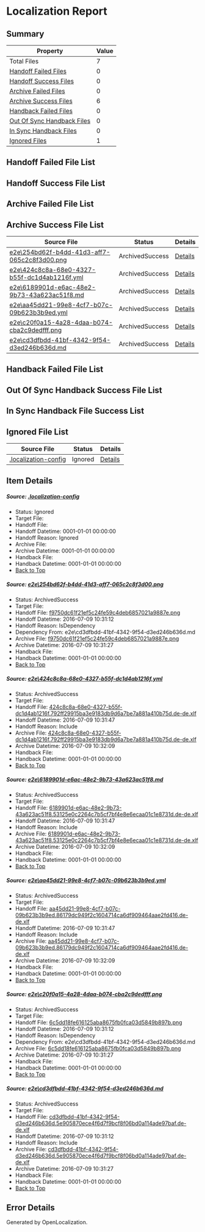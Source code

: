 # <a name='report-top'></a> Localization Report

## Summary
 Property | Value 
 -------- | ----- 
 Total Files | 7
[ Handoff Failed Files ](#handoff-failed-list)| 0
[ Handoff Success Files ](#handoff-success-list)| 0
[ Archive Failed Files ](#archive-failed-list)| 0
[ Archive Success Files ](#archive-success-list)| 6
[ Handback Failed Files ](#handback-failed-list)| 0
[ Out Of Sync Handback Files ](#outofsync-handback-success-list)| 0
[ In Sync Handback Files ](#insync-handback-success-list)| 0
[ Ignored Files ](#ignored-list)| 1

## <a name='handoff-failed-list'></a> Handoff Failed File List

## <a name='handoff-success-list'></a> Handoff Success File List

## <a name='archive-failed-list'></a> Archive Failed File List

## <a name='archive-success-list'></a> Archive Success File List
 Source File | Status | Details 
 ----------- | ------ | ------- 
 [e2e\254bd62f-b4dd-41d3-aff7-065c2c8f3d00.png](https://github.com/OpenLocalizationTestOrg/oltest/blob/0c56312b5d9570834c4f2f4b396b6f8393dd6f04/e2e/254bd62f-b4dd-41d3-aff7-065c2c8f3d00.png) | ArchivedSuccess | [Details](#f9750dc61f21ef5c24fe59c4deb6857021a9887e1)
 [e2e\424c8c8a-68e0-4327-b55f-dc1d4ab1216f.yml](https://github.com/OpenLocalizationTestOrg/oltest/blob/875836c880e56c0bcdf6d0362810c307445ca49e/e2e/424c8c8a-68e0-4327-b55f-dc1d4ab1216f.yml) | ArchivedSuccess | [Details](#7356fa0dcddc7dcab00f7de4ebc05f55cf3a9cc12)
 [e2e\6189901d-e6ac-48e2-9b73-43a623ac51f8.md](https://github.com/OpenLocalizationTestOrg/oltest/blob/875836c880e56c0bcdf6d0362810c307445ca49e/e2e/6189901d-e6ac-48e2-9b73-43a623ac51f8.md) | ArchivedSuccess | [Details](#de8a967b663f4831a24c715341b06e9429afc9e43)
 [e2e\aa45dd21-99e8-4cf7-b07c-09b623b3b9ed.yml](https://github.com/OpenLocalizationTestOrg/oltest/blob/875836c880e56c0bcdf6d0362810c307445ca49e/e2e/aa45dd21-99e8-4cf7-b07c-09b623b3b9ed.yml) | ArchivedSuccess | [Details](#acbcc408e2e75db5aa0536d82795b1132c63cc394)
 [e2e\c20f0a15-4a28-4daa-b074-cba2c9dedfff.png](https://github.com/OpenLocalizationTestOrg/oltest/blob/0c56312b5d9570834c4f2f4b396b6f8393dd6f04/e2e/c20f0a15-4a28-4daa-b074-cba2c9dedfff.png) | ArchivedSuccess | [Details](#6c5dd18fe616125aba8675fb0fca03d5849b897b5)
 [e2e\cd3dfbdd-41bf-4342-9f54-d3ed246b636d.md](https://github.com/OpenLocalizationTestOrg/oltest/blob/0c56312b5d9570834c4f2f4b396b6f8393dd6f04/e2e/cd3dfbdd-41bf-4342-9f54-d3ed246b636d.md) | ArchivedSuccess | [Details](#8f29628ed79b0924cfe985379e68bf05d69d58126)

## <a name='handback-failed-list'></a> Handback Failed File List

## <a name='outofsync-handback-success-list'></a> Out Of Sync Handback Success File List

## <a name='insync-handback-success-list'></a> In Sync Handback File Success List

## <a name='ignored-list'></a> Ignored File List
 Source File | Status | Details 
 ----------- | ------ | ------- 
 [.localization-config](https://github.com/OpenLocalizationTestOrg/oltest/blob/875836c880e56c0bcdf6d0362810c307445ca49e/.localization-config) | Ignored | [Details](#3d4f252ac210baf56311d7e97dcc2db10974dbd20)

## Item Details
##### <a name='3d4f252ac210baf56311d7e97dcc2db10974dbd20'></a> Source: [.localization-config](https://github.com/OpenLocalizationTestOrg/oltest/blob/875836c880e56c0bcdf6d0362810c307445ca49e/.localization-config)
* Status: Ignored
* Target File: 
* Handoff File: 
* Handoff Datetime: 0001-01-01 00:00:00
* Handoff Reason: Ignored
* Archive File: 
* Archive Datetime: 0001-01-01 00:00:00
* Handback File: 
* Handback Datetime: 0001-01-01 00:00:00
* [Back to Top](#report-top)

##### <a name='f9750dc61f21ef5c24fe59c4deb6857021a9887e1'></a> Source: [e2e\254bd62f-b4dd-41d3-aff7-065c2c8f3d00.png](https://github.com/OpenLocalizationTestOrg/oltest/blob/0c56312b5d9570834c4f2f4b396b6f8393dd6f04/e2e/254bd62f-b4dd-41d3-aff7-065c2c8f3d00.png)
* Status: ArchivedSuccess
* Target File: 
* Handoff File: [f9750dc61f21ef5c24fe59c4deb6857021a9887e.png](https://github.com/OpenLocalizationTestOrg/olhandoff-e2e/blob/725895c84de1dfbf3c0d625da3bcab5b6c241bfc/ol-handoff/OpenLocalizationTestOrg/oltest-dede-fly/ci/ht/f9750dc61f21ef5c24fe59c4deb6857021a9887e.png)
* Handoff Datetime: 2016-07-09 10:31:12
* Handoff Reason: IsDependency
* Dependency From: e2e\cd3dfbdd-41bf-4342-9f54-d3ed246b636d.md
* Archive File: [f9750dc61f21ef5c24fe59c4deb6857021a9887e.png](https://github.com/OpenLocalizationTestOrg/olhandoff-e2e/blob/22d0008a6cbfc10a8c1b5cb0ab6fc96d7cc79e66/ol-archive/OpenLocalizationTestOrg/oltest-dede-fly/ci/ht/f9750dc61f21ef5c24fe59c4deb6857021a9887e.png)
* Archive Datetime: 2016-07-09 10:31:27
* Handback File: 
* Handback Datetime: 0001-01-01 00:00:00
* [Back to Top](#report-top)

##### <a name='7356fa0dcddc7dcab00f7de4ebc05f55cf3a9cc12'></a> Source: [e2e\424c8c8a-68e0-4327-b55f-dc1d4ab1216f.yml](https://github.com/OpenLocalizationTestOrg/oltest/blob/875836c880e56c0bcdf6d0362810c307445ca49e/e2e/424c8c8a-68e0-4327-b55f-dc1d4ab1216f.yml)
* Status: ArchivedSuccess
* Target File: 
* Handoff File: [424c8c8a-68e0-4327-b55f-dc1d4ab1216f.792ff29915ba3e9183db9d6a7be7a881a410b75d.de-de.xlf](https://github.com/OpenLocalizationTestOrg/olhandoff-e2e/blob/a16c9ccd864949388a67d6719d393308ade9f75d/ol-handoff/OpenLocalizationTestOrg/oltest-dede-fly/ci/ht/424c8c8a-68e0-4327-b55f-dc1d4ab1216f.792ff29915ba3e9183db9d6a7be7a881a410b75d.de-de.xlf)
* Handoff Datetime: 2016-07-09 10:31:47
* Handoff Reason: Include
* Archive File: [424c8c8a-68e0-4327-b55f-dc1d4ab1216f.792ff29915ba3e9183db9d6a7be7a881a410b75d.de-de.xlf](https://github.com/OpenLocalizationTestOrg/olhandoff-e2e/blob/3a58e719273c840091bb1d1f14d58a7b0e043347/ol-archive/OpenLocalizationTestOrg/oltest-dede-fly/ci/ht/424c8c8a-68e0-4327-b55f-dc1d4ab1216f.792ff29915ba3e9183db9d6a7be7a881a410b75d.de-de.xlf)
* Archive Datetime: 2016-07-09 10:32:09
* Handback File: 
* Handback Datetime: 0001-01-01 00:00:00
* [Back to Top](#report-top)

##### <a name='de8a967b663f4831a24c715341b06e9429afc9e43'></a> Source: [e2e\6189901d-e6ac-48e2-9b73-43a623ac51f8.md](https://github.com/OpenLocalizationTestOrg/oltest/blob/875836c880e56c0bcdf6d0362810c307445ca49e/e2e/6189901d-e6ac-48e2-9b73-43a623ac51f8.md)
* Status: ArchivedSuccess
* Target File: 
* Handoff File: [6189901d-e6ac-48e2-9b73-43a623ac51f8.53125e0c2264c7b5cf7bf4e8e6ecaa01c1e8731d.de-de.xlf](https://github.com/OpenLocalizationTestOrg/olhandoff-e2e/blob/a16c9ccd864949388a67d6719d393308ade9f75d/ol-handoff/OpenLocalizationTestOrg/oltest-dede-fly/ci/ht/6189901d-e6ac-48e2-9b73-43a623ac51f8.53125e0c2264c7b5cf7bf4e8e6ecaa01c1e8731d.de-de.xlf)
* Handoff Datetime: 2016-07-09 10:31:47
* Handoff Reason: Include
* Archive File: [6189901d-e6ac-48e2-9b73-43a623ac51f8.53125e0c2264c7b5cf7bf4e8e6ecaa01c1e8731d.de-de.xlf](https://github.com/OpenLocalizationTestOrg/olhandoff-e2e/blob/3a58e719273c840091bb1d1f14d58a7b0e043347/ol-archive/OpenLocalizationTestOrg/oltest-dede-fly/ci/ht/6189901d-e6ac-48e2-9b73-43a623ac51f8.53125e0c2264c7b5cf7bf4e8e6ecaa01c1e8731d.de-de.xlf)
* Archive Datetime: 2016-07-09 10:32:09
* Handback File: 
* Handback Datetime: 0001-01-01 00:00:00
* [Back to Top](#report-top)

##### <a name='acbcc408e2e75db5aa0536d82795b1132c63cc394'></a> Source: [e2e\aa45dd21-99e8-4cf7-b07c-09b623b3b9ed.yml](https://github.com/OpenLocalizationTestOrg/oltest/blob/875836c880e56c0bcdf6d0362810c307445ca49e/e2e/aa45dd21-99e8-4cf7-b07c-09b623b3b9ed.yml)
* Status: ArchivedSuccess
* Target File: 
* Handoff File: [aa45dd21-99e8-4cf7-b07c-09b623b3b9ed.86179dc949f2c1604714ca6df909464aae2fd416.de-de.xlf](https://github.com/OpenLocalizationTestOrg/olhandoff-e2e/blob/a16c9ccd864949388a67d6719d393308ade9f75d/ol-handoff/OpenLocalizationTestOrg/oltest-dede-fly/ci/ht/aa45dd21-99e8-4cf7-b07c-09b623b3b9ed.86179dc949f2c1604714ca6df909464aae2fd416.de-de.xlf)
* Handoff Datetime: 2016-07-09 10:31:47
* Handoff Reason: Include
* Archive File: [aa45dd21-99e8-4cf7-b07c-09b623b3b9ed.86179dc949f2c1604714ca6df909464aae2fd416.de-de.xlf](https://github.com/OpenLocalizationTestOrg/olhandoff-e2e/blob/3a58e719273c840091bb1d1f14d58a7b0e043347/ol-archive/OpenLocalizationTestOrg/oltest-dede-fly/ci/ht/aa45dd21-99e8-4cf7-b07c-09b623b3b9ed.86179dc949f2c1604714ca6df909464aae2fd416.de-de.xlf)
* Archive Datetime: 2016-07-09 10:32:09
* Handback File: 
* Handback Datetime: 0001-01-01 00:00:00
* [Back to Top](#report-top)

##### <a name='6c5dd18fe616125aba8675fb0fca03d5849b897b5'></a> Source: [e2e\c20f0a15-4a28-4daa-b074-cba2c9dedfff.png](https://github.com/OpenLocalizationTestOrg/oltest/blob/0c56312b5d9570834c4f2f4b396b6f8393dd6f04/e2e/c20f0a15-4a28-4daa-b074-cba2c9dedfff.png)
* Status: ArchivedSuccess
* Target File: 
* Handoff File: [6c5dd18fe616125aba8675fb0fca03d5849b897b.png](https://github.com/OpenLocalizationTestOrg/olhandoff-e2e/blob/725895c84de1dfbf3c0d625da3bcab5b6c241bfc/ol-handoff/OpenLocalizationTestOrg/oltest-dede-fly/ci/ht/6c5dd18fe616125aba8675fb0fca03d5849b897b.png)
* Handoff Datetime: 2016-07-09 10:31:12
* Handoff Reason: IsDependency
* Dependency From: e2e\cd3dfbdd-41bf-4342-9f54-d3ed246b636d.md
* Archive File: [6c5dd18fe616125aba8675fb0fca03d5849b897b.png](https://github.com/OpenLocalizationTestOrg/olhandoff-e2e/blob/22d0008a6cbfc10a8c1b5cb0ab6fc96d7cc79e66/ol-archive/OpenLocalizationTestOrg/oltest-dede-fly/ci/ht/6c5dd18fe616125aba8675fb0fca03d5849b897b.png)
* Archive Datetime: 2016-07-09 10:31:27
* Handback File: 
* Handback Datetime: 0001-01-01 00:00:00
* [Back to Top](#report-top)

##### <a name='8f29628ed79b0924cfe985379e68bf05d69d58126'></a> Source: [e2e\cd3dfbdd-41bf-4342-9f54-d3ed246b636d.md](https://github.com/OpenLocalizationTestOrg/oltest/blob/0c56312b5d9570834c4f2f4b396b6f8393dd6f04/e2e/cd3dfbdd-41bf-4342-9f54-d3ed246b636d.md)
* Status: ArchivedSuccess
* Target File: 
* Handoff File: [cd3dfbdd-41bf-4342-9f54-d3ed246b636d.5e905870ece4f6d7f9bcf8f06bd0a114ade97baf.de-de.xlf](https://github.com/OpenLocalizationTestOrg/olhandoff-e2e/blob/725895c84de1dfbf3c0d625da3bcab5b6c241bfc/ol-handoff/OpenLocalizationTestOrg/oltest-dede-fly/ci/ht/cd3dfbdd-41bf-4342-9f54-d3ed246b636d.5e905870ece4f6d7f9bcf8f06bd0a114ade97baf.de-de.xlf)
* Handoff Datetime: 2016-07-09 10:31:12
* Handoff Reason: Include
* Archive File: [cd3dfbdd-41bf-4342-9f54-d3ed246b636d.5e905870ece4f6d7f9bcf8f06bd0a114ade97baf.de-de.xlf](https://github.com/OpenLocalizationTestOrg/olhandoff-e2e/blob/22d0008a6cbfc10a8c1b5cb0ab6fc96d7cc79e66/ol-archive/OpenLocalizationTestOrg/oltest-dede-fly/ci/ht/cd3dfbdd-41bf-4342-9f54-d3ed246b636d.5e905870ece4f6d7f9bcf8f06bd0a114ade97baf.de-de.xlf)
* Archive Datetime: 2016-07-09 10:31:27
* Handback File: 
* Handback Datetime: 0001-01-01 00:00:00
* [Back to Top](#report-top)


## Error Details

Generated by OpenLocalization.
